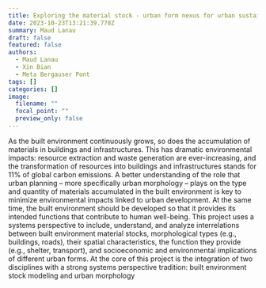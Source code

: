 ```yaml
---
title: Exploring the material stock - urban form nexus for urban sustainability
date: 2023-10-23T13:21:39.778Z
summary: M﻿aud Lanau
draft: false
featured: false
authors:
  - M﻿aud Lanau
  - Xin Bian
  - Meta Bergauser Pont
tags: []
categories: []
image:
  filename: ""
  focal_point: ""
  preview_only: false
---
```

As the built environment continuously grows, so does the accumulation of materials in buildings and infrastructures. This has dramatic environmental impacts: resource extraction and waste generation are ever-increasing, and the transformation of resources into buildings and infrastructures stands for 11% of global carbon emissions. A better understanding of the role that urban planning – more specifically urban morphology – plays on the type and quantity of materials accumulated in the built environment is key to minimize environmental impacts linked to urban development. At the same time, the built environment should be developed so that it provides its intended functions that contribute to human well-being. This project uses a systems perspective to include, understand, and analyze interrelations between built environment material stocks, morphological types (e.g., buildings, roads), their spatial characteristics, the function they provide (e.g., shelter, transport), and socioeconomic and environmental implications of different urban forms. At the core of this project is the integration of two disciplines with a strong systems perspective tradition: built environment stock modeling and urban morphology